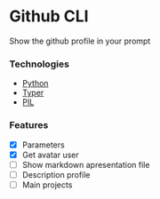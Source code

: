# Github CLI

Show the github profile in your prompt

### Technologies
- [Python](https://www.python.org/)
- [Typer](https://typer.tiangolo.com/)
- [PIL](https://pillow.readthedocs.io/en/stable/)

### Features
- [x] Parameters
- [x] Get avatar user
- [ ] Show markdown apresentation file
- [ ] Description profile
- [ ] Main projects